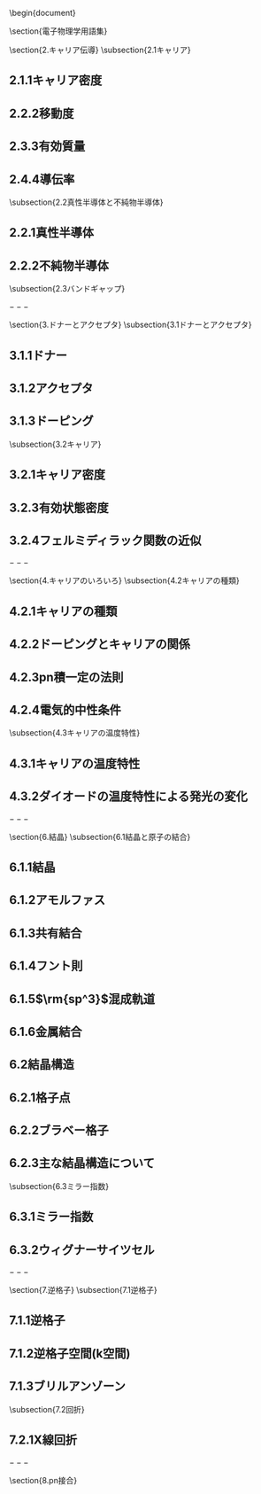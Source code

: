 \begin{document}

\section{電子物理学用語集}

\section{$2.$キャリア伝導}
\subsection{$2.1$キャリア}
## $2.1.1$キャリア密度
## $2.2.2$移動度
## $2.3.3$有効質量
## $2.4.4$導伝率
\subsection{$2.2$真性半導体と不純物半導体}
## $2.2.1$真性半導体
## $2.2.2$不純物半導体
\subsection{$2.3$バンドギャップ}

$---$

\section{$3.$ドナーとアクセプタ}
\subsection{$3.1$ドナーとアクセプタ}
## $3.1.1$ドナー
## $3.1.2$アクセプタ
## $3.1.3$ドーピング
\subsection{$3.2$キャリア}
## $3.2.1$キャリア密度
## $3.2.3$有効状態密度
## $3.2.4$フェルミディラック関数の近似

$---$

\section{$4.$キャリアのいろいろ}
\subsection{$4.2$キャリアの種類}
## $4.2.1$キャリアの種類
## $4.2.2$ドーピングとキャリアの関係
## $4.2.3$pn積一定の法則
## $4.2.4$電気的中性条件
\subsection{$4.3$キャリアの温度特性}
## $4.3.1$キャリアの温度特性
## $4.3.2$ダイオードの温度特性による発光の変化

$---$

\section{$6.$結晶}
\subsection{$6.1$結晶と原子の結合}
## $6.1.1$結晶
## $6.1.2$アモルファス
## $6.1.3$共有結合
## $6.1.4$フント則
## $6.1.5$$\rm{sp^3}$混成軌道
## $6.1.6$金属結合
## $6.2$結晶構造
## $6.2.1$格子点
## $6.2.2$ブラベー格子
## $6.2.3$主な結晶構造について
\subsection{$6.3$ミラー指数}
## $6.3.1$ミラー指数
## $6.3.2$ウィグナーサイツセル

$---$

\section{$7.$逆格子}
\subsection{$7.1$逆格子}
## $7.1.1$逆格子
## $7.1.2$逆格子空間(k空間)
## $7.1.3$ブリルアンゾーン
\subsection{$7.2$回折}
## $7.2.1$X線回折

$---$

\section{$8.$pn接合}